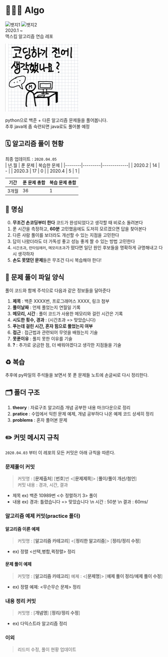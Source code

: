 # 🧑🏻‍💻 Algo
![뱃지1](https://img.shields.io/github/last-commit/maxkim-j/Algo) ![뱃지2](https://img.shields.io/badge/lang-python-blue)  
2020.1 ~  
맥스킴 알고리즘 연습 레포  

![생각햇니](./img.jpg)  

python으로 백준 + 다른 알고리즘 문제들을 풀어봅니다.  
추후 java에 좀 숙련되면 java로도 풀어볼 예정  

## 🗓 알고리즘 풀이 현황
최종 업데이트 : `2020.04.05`  
| 년.월  | 푼 문제 | 복습한 문제 |
|--------|---------|-------------|
| 2020.2 | 14      | -           |
| 2020.3 | 17      | 0           |
| 2020.4 | 5       | 1           |

| 기간  | 푼 문제 총합 | 복습 문제 총합 |
|-------|--------------|----------------|
| 3개월 | 36           | 1              |


## 🙏 명심
0. **무조건 손코딩부터 한다** 코드가 완성되었다고 생각할 때 비로소 돌려본다
1. 푼 시간을 측정하고, **60분** 고민했음에도 도저히 모르겠으면 답을 찾아본다
2. 다른 사람 풀이를 보더라도 개선할 수 있는 지점을 고민한다
3. 답이 나왔더라도 더 가독성 좋고 성능 좋게 짤 수 있는 방법 고민한다
4. `시간초과`, `런타임에러`, `메모리초과`가 떴다면 일단 원인 후보들을 명확하게 규명해내고 다시 생각하자
5. **손도 못댔던 문제**들은 무조건 다시 복습해야 한다!

## 📝 문제 풀이 파일 양식

풀이 코드와 함께 주석으로 다음과 같은 정보들을 달아준다

1.  **제목** : 백준 XXXX번, 프로그래머스 XXXX, 링크 첨부
2.  **풀이날짜** : 언제 풀었는지 연월일 기록
3.  **메모리, 시간** : 풀이 코드가 사용한 메모리와 걸린 시간은 기록
4.  **시도한 횟수, 경과** : (시간초과 => 맞았습니다)
5.  **푸는데 걸린 시간, 혼자 힘으로 풀었는지 여부**
6.  **접근** : 접근법과 관련되어 무엇을 배웠는지 기술
7.  **못푼이유** : 풀지 못한 이유를 기술
8.  **?** : 추가로 궁금한 점, 더 배워야겠다고 생각한 지점들을 기술

## ♻️ 복습

추후에 py파일의 주석들을 보면서 못 푼 문제들 노트에 손글씨로 다시 정리한다.

## 🗂 폴더 구조
1. **theory** : 자료구조 알고리즘 개념 공부한 내용 마크다운으로 정리
2. **pratice** : 수업에서 익힌 문제 예제, 개념 공부하다 나온 예제 코드 상세히 정리
3. **problems** : 혼자 풀어본 문제

## ✏️ 커밋 메시지 규칙
`2020.04.03` 부터 이 레포의 모든 커밋은 아래 규칙을 따른다.  

### 문제풀이 커밋
> 커밋명 : [**문제출처**] [**번호**]번 <[**문제제목**]> [**풀이/풀이 개선/첨언**]  
> 커밋 내용 : 경과, 시간, 결과

- 제목 ex) 백준 10989번 <수 정렬하기 3> 풀이
- 내용 ex) 경과: 틀렸습니다 => 맞았습니다 \n 시간 : 50분 \n 결과 : 60ms/

### 알고리즘 예제 커밋(practice 폴더)
#### 알고리즘 이론 예제
> 커밋명 : [**알고리즘 카테고리**] <[**정리한 알고리즘**]> [**정리/정리 수정**]  
- ex) 정렬 <선택,병합,퀵정렬> 정리

#### 문제 풀이 예제
> 커밋명 : [**알고리즘 카테고리**] 예졔 : <[**문제명**]> [**예제 풀이 정리/예제 풀이 수정**]  
- ex) 정렬 예졔: <무슨무슨 문제> 정리

### 내용 정리 커밋 
> 커밋명 : [**개념명**] [**정리/정리 수정**]  
- ex) 다익스트라 알고리즘 정리

### 이외
> 리드미 수정, 풀이 현황 업데이트
